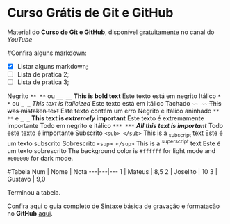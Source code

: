# Curso Grátis de Git e GitHub

Material do **Curso de Git e GitHub**, disponível gratuitamente no canal do _YouTube_

#Confira alguns markdown:

- [x] Listar alguns markdown;
- [ ] Lista de pratica 2;
- [ ] Lista de pratica 3;

Negrito `** **` ou `__ __`
**This is bold text** Este texto está em negrito
Itálico `* *` ou `_ _`
_This text is italicized_ Este texto está em itálico
Tachado `~~ ~~`
~~This was mistaken text~~ Este texto contém um erro
Negrito e itálico aninhado `** **` e `_ _`
**This text is _extremely_ important** Este texto é extremamente importante
Todo em negrito e itálico `*** ***`
**_All this text is important_** Todo este texto é importante
Subscrito `<sub> </sub>`
This is a <sub>subscript</sub> text Este é um texto subscrito
Sobrescrito `<sup> </sup>`
This is a <sup>superscript</sup> text Este é um texto sobrescrito
The background color is `#ffffff` for light mode and `#000000` for dark mode.

#Tabela
Num | Nome | Nota
---|---|---
1 | Mateus | 8,5
2 | Joselito | 10
3 | Gustavo | 9,0

Terminou a tabela.

Confira aqui o guia completo de Sintaxe básica de gravação e formatação no **GitHub** [aqui](https://docs.github.com/pt/get-started/writing-on-github/getting-started-with-writing-and-formatting-on-github/basic-writing-and-formatting-syntax).
